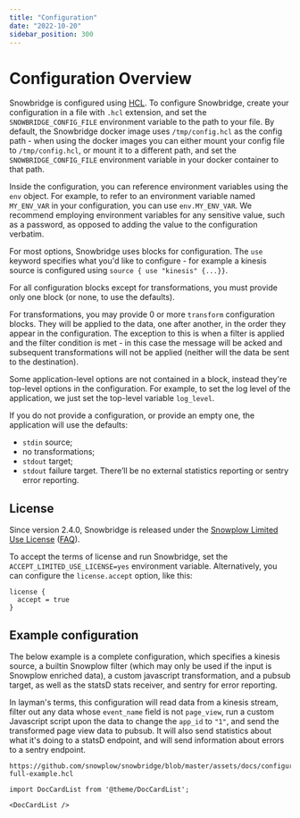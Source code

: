 ```yaml
---
title: "Configuration"
date: "2022-10-20"
sidebar_position: 300
---
```


# Configuration Overview

Snowbridge is configured using [HCL](https://github.com/hashicorp/hcl). To configure Snowbridge, create your configuration in a file with `.hcl` extension, and set the `SNOWBRIDGE_CONFIG_FILE` environment variable to the path to your file. By default, the Snowbridge docker image uses `/tmp/config.hcl` as the config path - when using the docker images you can either mount your config file to `/tmp/config.hcl`, or mount it to a different path, and set the `SNOWBRIDGE_CONFIG_FILE` environment variable in your docker container to that path.

Inside the configuration, you can reference environment variables using the `env` object. For example, to refer to an environment variable named `MY_ENV_VAR` in your configuration, you can use  `env.MY_ENV_VAR`. We recommend employing environment variables for any sensitive value, such as a password, as opposed to adding the value to the configuration verbatim.

For most options, Snowbridge uses blocks for configuration. The `use` keyword specifies what you'd like to configure - for example a kinesis source is configured using `source { use "kinesis" {...}}`.

For all configuration blocks except for transformations, you must provide only one block (or none, to use the defaults).

For transformations, you may provide 0 or more `transform` configuration blocks. They will be applied to the data, one after another, in the order they appear in the configuration. The exception to this is when a filter is applied and the filter condition is met - in this case the message will be acked and subsequent transformations will not be applied (neither will the data be sent to the destination).

Some application-level options are not contained in a block, instead they're top-level options in the configuration. For example, to set the log level of the application, we just set the top-level variable `log_level`.

If you do not provide a configuration, or provide an empty one, the application will use the defaults:
* `stdin` source;
* no transformations;
* `stdout` target;
* `stdout` failure target.
There’ll be no external statistics reporting or sentry error reporting.

## License

Since version 2.4.0, Snowbridge is released under the [Snowplow Limited Use License](https://docs.snowplow.io/limited-use-license-1.0/) ([FAQ](/docs/resources/limited-use-license-faq/index.md)).

To accept the terms of license and run Snowbridge, set the `ACCEPT_LIMITED_USE_LICENSE=yes` environment variable. Alternatively, you can configure the `license.accept` option, like this:

```hcl
license {
  accept = true
}
```

## Example configuration

The below example is a complete configuration, which specifies a kinesis source, a builtin Snowplow filter (which may only be used if the input is Snowplow enriched data), a custom javascript transformation, and a pubsub target, as well as the statsD stats receiver, and sentry for error reporting.

In layman's terms, this configuration will read data from a kinesis stream, filter out any data whose `event_name` field is not `page_view`, run a custom Javascript script upon the data to change the `app_id` to `"1"`, and send the transformed page view data to pubsub. It will also send statistics about what it's doing to a statsD endpoint, and will send information about errors to a sentry endpoint.

```hcl reference
https://github.com/snowplow/snowbridge/blob/master/assets/docs/configuration/overview-full-example.hcl
```

```mdx-code-block
import DocCardList from '@theme/DocCardList';

<DocCardList />
```
